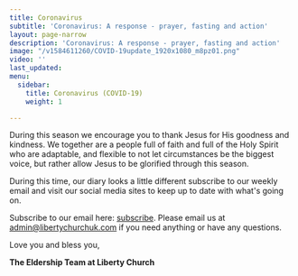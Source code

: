 ```yaml
---
title: Coronavirus
subtitle: 'Coronavirus: A response - prayer, fasting and action'
layout: page-narrow
description: 'Coronavirus: A response - prayer, fasting and action'
image: "/v1584611260/COVID-19update_1920x1080_m8pz01.png"
video: ''
last_updated: 
menu:
  sidebar:
    title: Coronavirus (COVID-19)
    weight: 1

---
```

During this season we encourage you to thank Jesus for His goodness and kindness. We together are a people full of faith and full of the Holy Spirit who are adaptable, and flexible to not let circumstances be the biggest voice, but rather allow Jesus to be glorified through this season.

During this time, our diary looks a little different subscribe to our weekly email and visit our social media sites to keep up to date with what's going on.

Subscribe to our email here: [subscribe](#newsletter). Please email us at [admin@libertychurchuk.com](mailto:admin@libertychurchuk.com) if you need anything or have any questions.

Love you and bless you,

**The Eldership Team at Liberty Church**